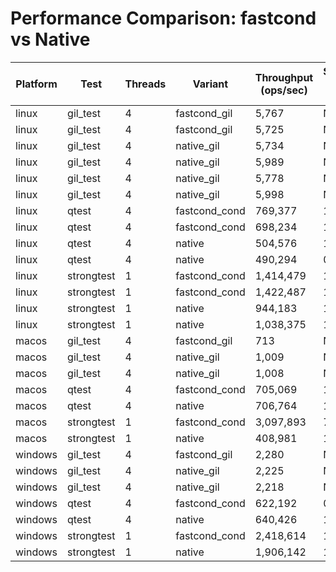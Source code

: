 # Performance Comparison: fastcond vs Native

| Platform | Test | Threads | Variant | Throughput (ops/sec) | Speedup vs Native |
|----------|------|---------|---------|---------------------|-------------------|
| linux | gil_test | 4 | fastcond_gil | 5,767 | N/A |
| linux | gil_test | 4 | fastcond_gil | 5,725 | N/A |
| linux | gil_test | 4 | native_gil | 5,734 | N/A |
| linux | gil_test | 4 | native_gil | 5,989 | N/A |
| linux | gil_test | 4 | native_gil | 5,778 | N/A |
| linux | gil_test | 4 | native_gil | 5,998 | N/A |
| linux | qtest | 4 | fastcond_cond | 769,377 | 1.52x |
| linux | qtest | 4 | fastcond_cond | 698,234 | 1.38x |
| linux | qtest | 4 | native | 504,576 | 1.00x |
| linux | qtest | 4 | native | 490,294 | 0.97x |
| linux | strongtest | 1 | fastcond_cond | 1,414,479 | 1.50x |
| linux | strongtest | 1 | fastcond_cond | 1,422,487 | 1.51x |
| linux | strongtest | 1 | native | 944,183 | 1.00x |
| linux | strongtest | 1 | native | 1,038,375 | 1.10x |
| macos | gil_test | 4 | fastcond_gil | 713 | N/A |
| macos | gil_test | 4 | native_gil | 1,009 | N/A |
| macos | gil_test | 4 | native_gil | 1,008 | N/A |
| macos | qtest | 4 | fastcond_cond | 705,069 | 1.00x |
| macos | qtest | 4 | native | 706,764 | 1.00x |
| macos | strongtest | 1 | fastcond_cond | 3,097,893 | 7.57x |
| macos | strongtest | 1 | native | 408,981 | 1.00x |
| windows | gil_test | 4 | fastcond_gil | 2,280 | N/A |
| windows | gil_test | 4 | native_gil | 2,225 | N/A |
| windows | gil_test | 4 | native_gil | 2,218 | N/A |
| windows | qtest | 4 | fastcond_cond | 622,192 | 0.97x |
| windows | qtest | 4 | native | 640,426 | 1.00x |
| windows | strongtest | 1 | fastcond_cond | 2,418,614 | 1.27x |
| windows | strongtest | 1 | native | 1,906,142 | 1.00x |